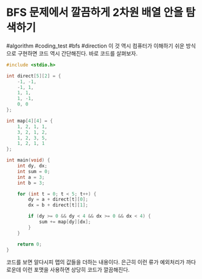 # BFS 문제에서 깔끔하게 2차원 배열 안을 탐색하기
#algorithm  #coding_test  #bfs #direction
이 것 역시 컴퓨터가 이해하기 쉬운 방식으로 구현하면 코드 역시 간단해진다. 바로 코드를 살펴보자.

```cpp
#include <stdio.h>

int direct[5][2] = {
	-1, -1,
	-1, 1,
	1, 1,
	1, -1,
	0, 0
};

int map[4][4] = {
	1, 2, 1, 1,
	3, 2, 1, 2,
	1, 2, 3, 5,
	1, 2, 1, 1
};

int main(void) {
	int dy, dx;
	int sum = 0;
	int a = 3;
	int b = 3;

	for (int t = 0; t < 5; t++) {
		dy = a + direct[t][0];
		dx = b + direct[t][1];

		if (dy >= 0 && dy < 4 && dx >= 0 && dx < 4) {
			sum += map[dy][dx];
		}
	}

	return 0;
}
```

코드를 보면 알다시피 맵의 값들을 더하는 내용이다. 은근히 이런 류가 예외처리가 까다로운데 이런 포맷을 사용하면 상당히 코드가 깔끔해진다.